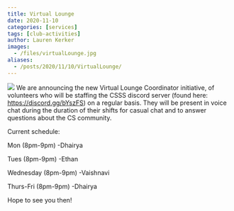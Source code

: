 ```yaml
---
title: Virtual Lounge
date: 2020-11-10
categories: [services]
tags: [club-activities]
author: Lauren Kerker
images:
  - /files/virtualLounge.jpg
aliases:
  - /posts/2020/11/10/VirtualLounge/
---
```


![](/files/virtualLounge.jpg)
We are announcing the new Virtual Lounge Coordinator initiative,
of volunteers who will be staffing the CSSS discord server
(found here: https://discord.gg/bYszFS) on a regular basis.
They will be present in voice chat during the duration of their
shifts for casual chat and to answer questions about the CS community.

Current schedule:

Mon (8pm-9pm) -Dhairya

Tues (8pm-9pm) -Ethan

Wednesday (8pm-9pm) -Vaishnavi

Thurs-Fri (8pm-9pm) -Dhairya

Hope to see you then!
